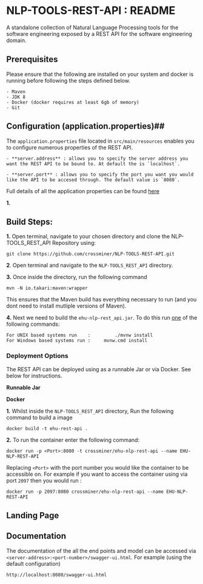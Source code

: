 # NLP-TOOLS-REST-API : README  #
A standalone collection of Natural Language Processing tools for the software engineering exposed by a REST API for the software engineering domain.


## Prerequisites ##

Please ensure that the following are installed on your system and docker is running before following the steps defined below.

	- Maven
	- JDK 8
	- Docker (docker requires at least 6gb of memory) 
	- Git

## Configuration (application.properties)##

The `application.properties` file located in `src/main/resources` enables you to configure numerous properties of the REST API. 

	- **server.address** : allows you to specify the server address you want the REST API to be bound to. At default the is `localhost`.
	
	- **server.port** : allows you to specify the port you want you would like the API to be accesed through. The default value is `8080`.


Full details of all the application properties can be found <a href="https://docs.spring.io/spring-boot/docs/current/reference/html/appendix-application-properties.html" target="_blank">here</a>

**1.** 

## Build Steps: ##

**1.** Open terminal, navigate to your chosen directory and clone the NLP-TOOLS_REST_API Repository using:

	git clone https://github.com/crossminer/NLP-TOOLS-REST-API.git
	
**2**. Open terminal and navigate to the `NLP-TOOLS_REST_API` directory. 

	
**3.** Once inside the directory, run the following command 
	
	mvn -N io.takari:maven:wrapper

This ensures that the Maven build has everything necessary to run (and you dont need to install mutliple versions of Maven).

	
**4.** Next we need to build the `ehu-nlp-rest_api.jar`. To do this run <u>one</u> of the following commands:

	For UNIX based systems run    :      	./mvnw install
	For Windows based systems run : 	mvnw.cmd install

### Deployment Options ###

The REST API can be deployed using as a runnable Jar or via Docker. See below for instructions. 

**Runnable Jar**


**Docker**

**1.** Whilst inside the `NLP-TOOLS_REST_API` directory, Run the following command to build a image 

	docker build -t ehu-rest-api .

**2.** To run the container enter the following command: 
	
	docker run -p <Port>:8080 -t crossminer/ehu-nlp-rest-api --name EHU-NLP-REST-API
	
Replacing  `<Port>` with the port number you would like the container to be accessible on. For example if you want to access the container using via port `2097` then you would run :

	docker run -p 2097:8080 crossminer/ehu-nlp-rest-api --name EHU-NLP-REST-API


## Landing Page ##



## Documentation ##

The documentation of the all the end points and model can be accessed via `<server-address>:<port-number>/swagger-ui.html`. For example (using the default configuration) 

	http://localhost:8080/swagger-ui.html
	

